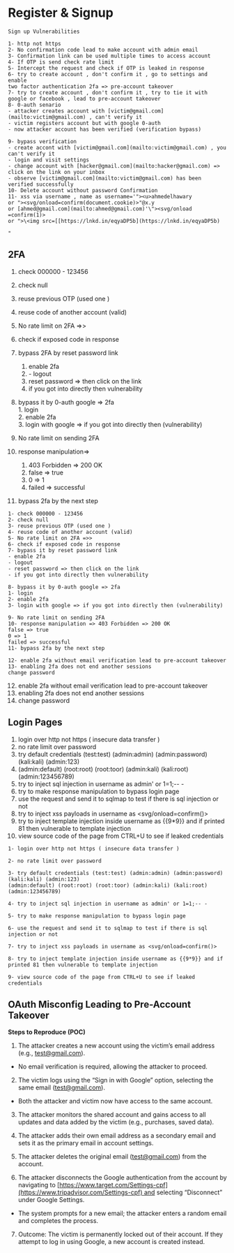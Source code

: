 # Register & Signup

```
Sign up Vulnerabilities  
  
1- http not https  
2- No confirmation code lead to make account with admin email  
3- Confirmation link can be used multiple times to access account  
4- If OTP is send check rate limit  
5- Intercept the request and check if OTP is leaked in response  
6- try to create account , don't confirm it , go to settings and enable  
two factor authentication 2fa => pre-account takeover  
7- try to create account , don't confirm it , try to tie it with google or facebook , lead to pre-account takeover  
8- 0-auth senario  
- attacker creates account with [victim@gmail.com](mailto:victim@gmail.com) , can't verify it  
- victim registers account but with google 0-auth  
- now attacker account has been verified (verification bypass)  
  
9- bypass verification  
- create accont with [victim@gmail.com](mailto:victim@gmail.com) , you can't verify it  
- login and visit settings  
- change account with [hacker@gmail.com](mailto:hacker@gmail.com) => click on the link on your inbox  
- observe [victim@gmail.com](mailto:victim@gmail.com) has been verified successfully  
10- Delete account without password Confirmation  
11- xss via username , name as username='"><u>ahmedelhawary  
or "><svg/onload​=confirm(document.cookie)>"@x.y  
or [ahmed@gmail.com](mailto:ahmed@gmail.com)'\"><svg/onload​=confirm(1)>  
or ">\<img src=[[https://lnkd.in/eqyaDP5b](https://lnkd.in/eqyaDP5b)

"
```
## 2FA
1. check 000000 - 123456  
2. check null  
3. reuse previous OTP (used one )  
4. reuse code of another account (valid)  
5. No rate limit on 2FA =>>  
6. check if exposed code in response  
7. bypass 2FA by reset password link  
	1. enable 2fa  
	2. - logout  
	3. reset password => then click on the link  
	4. if you got into directly then vulnerability  
  
  8. bypass it by 0-auth google => 2fa  
	1. login  
	2. enable 2fa  
	3. login with google => if you got into directly then (vulnerability)  
  
9. No rate limit on sending 2FA  
10. response manipulation=> 
	1. 403 Forbidden => 200 OK  
	2. false => true  
	3. 0 => 1  
	4. failed => successful  
11. bypass 2fa by the next step 

```
1- check 000000 - 123456  
2- check null  
3- reuse previous OTP (used one )  
4- reuse code of another account (valid)  
5- No rate limit on 2FA =>>  
6- check if exposed code in response  
7- bypass it by reset password link  
- enable 2fa  
- logout  
- reset password => then click on the link  
- if you got into directly then vulnerability  
  
8- bypass it by 0-auth google => 2fa  
1- login  
2- enable 2fa  
3- login with google => if you got into directly then (vulnerability)  
  
9- No rate limit on sending 2FA  
10- response manipulation => 403 Forbidden => 200 OK  
false => true  
0 => 1  
failed => successful  
11- bypass 2fa by the next step  
  
12- enable 2fa without email verification lead to pre-account takeover  
13- enabling 2fa does not end another sessions  
change password
```
  
12. enable 2fa without email verification lead to pre-account takeover  
13. enabling 2fa does not end another sessions  
14. change password
## Login Pages
1. login over http not https ( insecure data transfer )
2. no rate limit over password 
3. try default credentials (test:test) (admin:admin) (admin:password) (kali:kali) (admin:123) 
4. (admin:default) (root:root) (root:toor) (admin:kali) (kali:root) (admin:123456789) 
5. try to inject sql injection in username as admin' or 1=1;-- -
6. try to make response manipulation to bypass login page
7. use the request and send it to sqlmap to test if there is sql injection or not
8. try to inject xss payloads in username as <svg/onload​=confirm()>
9. try to inject template injection inside username as {{9*9}} and if printed 81 then vulnerable to template injection 
10. view source code of the page from CTRL+U to see if leaked credentials 
```
1- login over http not https ( insecure data transfer )  
  
2- no rate limit over password  
  
3- try default credentials (test:test) (admin:admin) (admin:password) (kali:kali) (admin:123)  
(admin:default) (root:root) (root:toor) (admin:kali) (kali:root) (admin:123456789)  
  
4- try to inject sql injection in username as admin' or 1=1;-- -  
  
5- try to make response manipulation to bypass login page  
  
6- use the request and send it to sqlmap to test if there is sql injection or not  
  
7- try to inject xss payloads in username as <svg/onload​=confirm()>  
  
8- try to inject template injection inside username as {{9*9}} and if printed 81 then vulnerable to template injection  
  
9- view source code of the page from CTRL+U to see if leaked credentials
```
## OAuth Misconfig Leading to Pre-Account Takeover
**Steps to Reproduce (POC)**

1. The attacker creates a new account using the victim’s email address (e.g., test@gmail.com).

- No email verification is required, allowing the attacker to proceed.

2. The victim logs using the “Sign in with Google” option, selecting the same email (test@gmail.com).

- Both the attacker and victim now have access to the same account.

3. The attacker monitors the shared account and gains access to all updates and data added by the victim (e.g., purchases, saved data).

4. The attacker adds their own email address as a secondary email and sets it as the primary email in account settings.

5. The attacker deletes the original email (test@gmail.com) from the account.

6. The attacker disconnects the Google authentication from the account by navigating to [https://www.target.com/Settings-cpf](https://www.tripadvisor.com/Settings-cpf) and selecting “Disconnect” under Google Settings.

- The system prompts for a new email; the attacker enters a random email and completes the process.

7. Outcome: The victim is permanently locked out of their account. If they attempt to log in using Google, a new account is created instead.